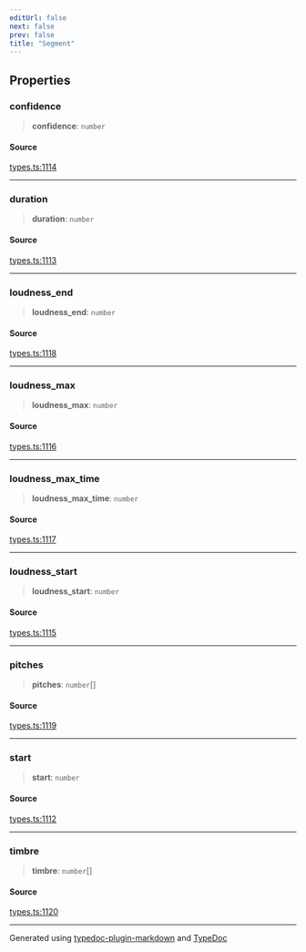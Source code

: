 ```yaml
---
editUrl: false
next: false
prev: false
title: "Segment"
---
```


## Properties

### confidence

> **confidence**: `number`

#### Source

[types.ts:1114](https://github.com/fostertheweb/spotify-web-sdk/blob/9d7441b/src/types.ts#L1114)

***

### duration

> **duration**: `number`

#### Source

[types.ts:1113](https://github.com/fostertheweb/spotify-web-sdk/blob/9d7441b/src/types.ts#L1113)

***

### loudness\_end

> **loudness\_end**: `number`

#### Source

[types.ts:1118](https://github.com/fostertheweb/spotify-web-sdk/blob/9d7441b/src/types.ts#L1118)

***

### loudness\_max

> **loudness\_max**: `number`

#### Source

[types.ts:1116](https://github.com/fostertheweb/spotify-web-sdk/blob/9d7441b/src/types.ts#L1116)

***

### loudness\_max\_time

> **loudness\_max\_time**: `number`

#### Source

[types.ts:1117](https://github.com/fostertheweb/spotify-web-sdk/blob/9d7441b/src/types.ts#L1117)

***

### loudness\_start

> **loudness\_start**: `number`

#### Source

[types.ts:1115](https://github.com/fostertheweb/spotify-web-sdk/blob/9d7441b/src/types.ts#L1115)

***

### pitches

> **pitches**: `number`[]

#### Source

[types.ts:1119](https://github.com/fostertheweb/spotify-web-sdk/blob/9d7441b/src/types.ts#L1119)

***

### start

> **start**: `number`

#### Source

[types.ts:1112](https://github.com/fostertheweb/spotify-web-sdk/blob/9d7441b/src/types.ts#L1112)

***

### timbre

> **timbre**: `number`[]

#### Source

[types.ts:1120](https://github.com/fostertheweb/spotify-web-sdk/blob/9d7441b/src/types.ts#L1120)

***

Generated using [typedoc-plugin-markdown](https://www.npmjs.com/package/typedoc-plugin-markdown) and [TypeDoc](https://typedoc.org/)

